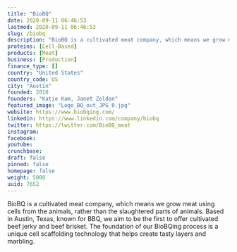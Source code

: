 ```yaml
---
title: "BioBQ"
date: 2020-09-11 06:46:53
lastmod: 2020-09-11 06:46:53
slug: /biobq
description: "BioBQ is a cultivated meat company, which means we grow meat using cells from the animals, rather than the slaughtered parts of animals.  Based in Austin, Texas, known for BBQ, we aim to be the first to offer cultivated beef jerky and beef brisket.  The foundation of our BioBQing process is a unique cell scaffolding technology that helps create tasty layers and marbling."
proteins: [Cell-Based]
products: [Meat]
business: [Production]
finance_type: []
country: "United States"
country_code: US
city: "Austin"
founded: 2018
founders: "Katie Kam, Janet Zoldan"
featured_image: "Logo_BQ_out_JPG_0.jpg"
website: https://www.biobqing.com/
linkedin: https://www.linkedin.com/company/biobq
twitter: https://twitter.com/BioBQ_meat
instagram: 
facebook: 
youtube: 
crunchbase: 
draft: false
pinned: false
homepage: false
weight: 5000
uuid: 7652
---
```

BioBQ is a cultivated meat company, which means we grow meat using cells from the animals, rather than the slaughtered parts of animals.  Based in Austin, Texas, known for BBQ, we aim to be the first to offer cultivated beef jerky and beef brisket.  The foundation of our BioBQing process is a unique cell scaffolding technology that helps create tasty layers and marbling.
